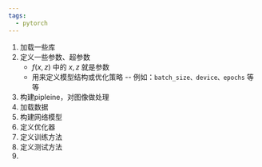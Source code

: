 ```yaml
---
tags:
  - pytorch
---
```

1. 加载一些库
2. 定义一些参数、超参数
	- $f(x,z)$ 中的 $x,z$ 就是参数
	- 用来定义模型结构或优化策略 -- 例如：`batch_size、device、epochs` 等等
3. 构建pipleine，对图像做处理
4. 加载数据
5. 构建网络模型
6. 定义优化器
7. 定义训练方法
8. 定义测试方法
9. 